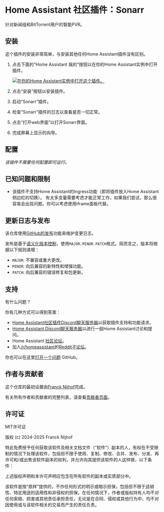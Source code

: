 # Home Assistant 社区插件：Sonarr

针对新闻组和BitTorrent用户的智能PVR。

## 安装

这个插件的安装非常简单，与安装其他任何Home Assistant插件没有区别。

1. 点击下面的“Home Assistant 我的”按钮以在你的Home Assistant实例中打开插件。

   [![在你的Home Assistant实例中打开这个插件。][addon-badge]][addon]

1. 点击“安装”按钮以安装插件。
1. 启动“Sonarr”插件。
1. 检查“Sonarr”插件的日志以查看是否一切正常。
1. 点击“打开web界面”以打开Sonarr界面。
1. 完成屏幕上显示的向导。

## 配置

_该插件不需要任何配置即可运行。_

## 已知问题和限制

- 该插件不支持Home Assistant的Ingress功能（即将插件放入Home Assistant侧边栏的切换）。
  有太多变量需要考虑才能正常工作，如果我们尝试，那么很容易会出现问题。你可以考虑使用iframe面板代替。

## 更新日志与发布

该仓库使用[GitHub的发布][releases]功能来维护变更日志。

发布是基于[语义化版本控制][semver]，使用`MAJOR.MINOR.PATCH`格式。简而言之，版本将根据以下规则递增：

- `MAJOR`: 不兼容或重大更改。
- `MINOR`: 向后兼容的新特性和增强功能。
- `PATCH`: 向后兼容的错误修复和包更新。

## 支持

有什么问题？

你有几种方式可以得到答案：

- [Home Assistant社区插件Discord聊天服务器][discord]以获取插件支持和功能请求。
- [Home Assistant Discord聊天服务器][discord-ha]以进行一般Home Assistant讨论和提问。
- Home Assistant [社区论坛][forum]。
- 加入[/r/homeassistant][reddit]的[Reddit子论坛][reddit]。

你也可以在这里[打开一个问题][issue] GitHub。

## 作者与贡献者

这个仓库的最初设置由[Franck Nijhof][frenck]完成。

有关所有作者和贡献者的完整列表，请查看[贡献者页面][contributors]。

## 许可证

MIT许可证

版权 (c) 2024-2025 Franck Nijhof

特此免费授予任何获取该软件及相关文档文件（“软件”）副本的人，有权在不受限制的情况下处理该软件，包括但不限于使用、复制、修改、合并、发布、分发、再许可和/或出售该软件副本的权利，并允许向其提供该软件的人这样做，以下条件：

上述版权声明和本许可声明应包含在所有软件的副本或实质部分中。

该软件是按“原样”提供的，不作任何形式的明示或暗示担保，包括但不限于适销性、特定用途的适用性和非侵权的担保。在任何情况下，作者或版权持有人均不对任何索赔、损害或其他责任承担责任，无论是在合同、侵权或其他行为中，均不对因使用或与该软件相关的交易而产生的责任负责。

[addon-badge]: https://my.home-assistant.io/badges/supervisor_addon.svg
[addon]: https://my.home-assistant.io/redirect/supervisor_addon/?addon=a0d7b954_sonarr&repository_url=https%3A%2F%2Fgithub.com%2Fhassio-addons%2Frepository
[contributors]: https://github.com/hassio-addons/addon-sonarr/graphs/contributors
[discord-ha]: https://discord.gg/c5DvZ4e
[discord]: https://discord.me/hassioaddons
[forum]: https://community.home-assistant.io/t/?u=frenck
[frenck]: https://github.com/frenck
[issue]: https://github.com/hassio-addons/addon-sonarr/issues
[reddit]: https://reddit.com/r/homeassistant
[releases]: https://github.com/hassio-addons/addon-sonarr/releases
[semver]: http://semver.org/spec/v2.0.0.html
